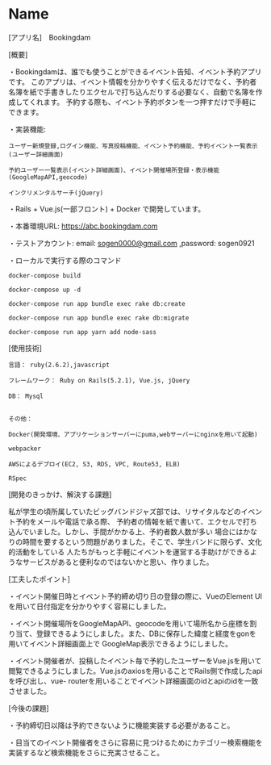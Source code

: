 # Name
[アプリ名]　Bookingdam


[概要]  


・Bookingdamは、誰でも使うことができるイベント告知、イベント予約アプリです。
  このアプリは、イベント情報を分かりやすく伝えるだけでなく、予約者名簿を紙で手書きしたりエクセルで打ち込んだりする必要なく、自動で名簿を作成してくれます。
  予約する際も、イベント予約ボタンを一つ押すだけで手軽にできます。


・実装機能: 

    ユーザー新規登録,ログイン機能、写真投稿機能、イベント予約機能、予約イベント一覧表示(ユーザー詳細画面)

    予約ユーザー一覧表示(イベント詳細画面)、イベント開催場所登録・表示機能(GoogleMapAPI,geocode)

    インクリメンタルサーチ(jQuery)


・Rails + Vue.js(一部フロント) + Docker で開発しています。


・本番環境URL:   https://abc.bookingdam.com


・テストアカウント:  email: sogen0000@gmail.com  ,password: sogen0921

                
・ローカルで実行する際のコマンド

    docker-compose build

    docker-compose up -d 

    docker-compose run app bundle exec rake db:create

    docker-compose run app bundle exec rake db:migrate

    docker-compose run app yarn add node-sass


[使用技術]


    言語： ruby(2.6.2),javascript

    フレームワーク： Ruby on Rails(5.2.1), Vue.js, jQuery

    DB： Mysql


    その他：

    Docker(開発環境、アプリケーションサーバーにpuma,webサーバーにnginxを用いて起動)

    webpacker

    AWSによるデプロイ(EC2, S3, RDS, VPC, Route53, ELB)

    RSpec


[開発のきっかけ、解決する課題]


  私が学生の頃所属していたビッグバンドジャズ部では、リサイタルなどのイベント予約をメールや電話で承る際、
予約者の情報を紙で書いて、エクセルで打ち込んでいました。しかし、手間がかかる上、予約者数人数が多い
場合にはかなりの時間を要するという問題がありました。そこで、学生バンドに限らず、文化的活動をしている
人たちがもっと手軽にイベントを運営する手助けができるようなサービスがあると便利なのではないかと思い、作りました。


[工夫したポイント]


・イベント開催日時とイベント予約締め切り日の登録の際に、VueのElement UIを用いて日付指定を分かりやすく容易にしました。


・イベント開催場所をGoogleMapAPI、geocodeを用いて場所名から座標を割り当て、登録できるようにしました。また、DBに保存した緯度と経度をgonを用いてイベント詳細画面上で
GoogleMap表示できるようにしました。


・イベント開催者が、投稿したイベント毎で予約したユーザーをVue.jsを用いて閲覧できるようにしました。Vue.jsのaxiosを用いることでRails側で作成したapiを呼び出し、vue-
routerを用いることでイベント詳細画面のidとapiのidを一致させました。


[今後の課題]


・予約締切日以降は予約できないように機能実装する必要があること。


・目当てのイベント開催者をさらに容易に見つけるためにカテゴリー検索機能を実装するなど検索機能をさらに充実させること。

